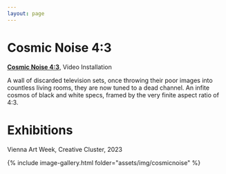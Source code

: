 ```yaml
---
layout: page
---
```


# Cosmic Noise 4:3

<a href="https://vimeo.com/889453903/5fc3de61ea?share=copy"><strong><b>Cosmic Noise 4:3</b></strong></a>, Video Installation

A wall of discarded television sets, once throwing their poor images into countless living rooms, they are now tuned to a dead channel. An infite cosmos of black and white specs, framed by the very finite aspect ratio of 4:3.

# Exhibitions

Vienna Art Week, Creative Cluster, 2023<br>

{% include image-gallery.html folder="assets/img/cosmicnoise" %}

<!--
<ul>
{% for image in site.static_files %}
    {% if image.path contains 'assets/img/super8tv' %}
<a class="img" href="{{ image.path }}"><img title="" src="{{ image.path }}"/></a>
    {% endif %}
{% endfor %}
</ul>
-->